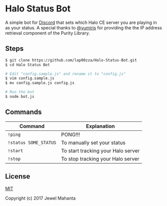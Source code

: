 # Halo Status Bot
A simple bot for [Discord](https://discordapp.com) that sets which Halo CE server you are playing in as your status. A special thanks to [@yumiris](https://github.com/yumiris) for providing the the IP address retrieval component of the Purity Library.

## Steps
```bash
$ git clone https://github.com/lap00zza/Halo-Status-Bot.git
$ cd Halo Status Bot

# Edit "config.sample.js" and rename it to "config.js"
$ vim config.sample.js
$ mv config.sample.js config.js

# Run the bot
$ node bot.js
```

## Commands
Command              | Explanation
---------------------|------------
`!ping`              | PONG!!!
`!status SOME_STATUS`| To manually set your status
`!start`             | To start tracking your Halo server
`!stop`              | To stop tracking your Halo server

## License
[MIT](https://github.com/lap00zza/Halo-Status-Bot/blob/master/LICENSE)

Copyright (c) 2017 Jewel Mahanta
